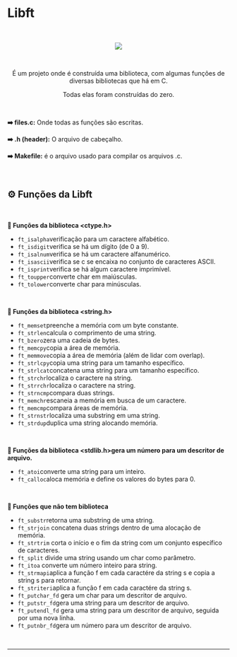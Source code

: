 # Libft
<br>

<p align="center">
  <img src="https://github.com/0bvim/42-project-badges/raw/main/badges/libftm.png">
</p>

<br>

<p text align="center"> É um projeto onde é construída uma biblioteca, com algumas funções de diversas bibliotecas que há em C. </p>
  <p text align="center"> Todas elas foram construídas do zero. </p>

  <br>

**➡️ files.c:** Onde todas as funções são escritas.

**➡️ .h (header):** O arquivo de cabeçalho.

**➡️ Makefile:** é o arquivo usado para compilar os arquivos .c.

<br>

## ⚙️ Funções da Libft
<br>

**🔧  Funções da biblioteca <ctype.h>**

- `ft_isalpha`verificação para um caractere alfabético.
- `ft_isdigit`verifica se há um dígito (de 0 a 9).
- `ft_isalnum`verifica se há um caractere alfanumérico.
- `ft_isascii`verifica se c se encaixa no conjunto de caracteres ASCII.
- `ft_isprint`verifica se há algum caractere imprimível.
- `ft_toupper`converte char em maiúsculas.
- `ft_tolower`converte char para minúsculas.

<br>

**🔧  Funções da biblioteca <string.h>**

- `ft_memset`preenche a memória com um byte constante.
- `ft_strlen`calcula o comprimento de uma string.
- `ft_bzero`zera uma cadeia de bytes.
- `ft_memcpy`copia a área de memória.
- `ft_memmove`copia a área de memória (além de lidar com overlap).
- `ft_strlcpy`copia uma string para um tamanho específico.
- `ft_strlcat`concatena uma string para um tamanho específico.
- `ft_strchr`localiza o caractere na string.
- `ft_strrchr`localiza o caractere na string.
- `ft_strncmp`compara duas strings.
- `ft_memchr`escaneia a memória em busca de um caractere.
- `ft_memcmp`compara áreas de memória.
- `ft_strnstr`localiza uma substring em uma string.
- `ft_strdup`duplica uma string alocando memória.

<br>

**🔧  Funções da biblioteca <stdlib.h>gera um número para um descritor de arquivo.**

- `ft_atoi`converte uma string para um inteiro.
- `ft_calloc`aloca memória e define os valores do bytes para 0.

<br>

**🔧  Funções que não tem biblioteca**

- `ft_substr`retorna uma substring de uma string.
- `ft_strjoin` concatena duas strings dentro de uma alocação de memória.
- `ft_strtrim` corta o início e o fim da string com um conjunto específico de caracteres.
- `ft_split` divide uma string usando um char como parâmetro.
- `ft_itoa` converte um número inteiro para string.
- `ft_strmapi`aplica a função f em cada caractére da string s e copia a string s para retornar.
- `ft_striteri`aplica a função f em cada caractére da string s.
- `ft_putchar_fd` gera um char para um descritor de arquivo.
- `ft_putstr_fd`gera uma string para um descritor de arquivo.
- `ft_putendl_fd` gera uma string para um descritor de arquivo, seguida por uma nova linha.
- `ft_putnbr_fd`gera um número para um descritor de arquivo.

<br>
<hr>
